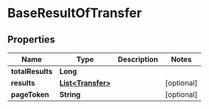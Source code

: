 
# BaseResultOfTransfer

## Properties
Name | Type | Description | Notes
------------ | ------------- | ------------- | -------------
**totalResults** | **Long** |  | 
**results** | [**List&lt;Transfer&gt;**](Transfer.md) |  |  [optional]
**pageToken** | **String** |  |  [optional]



